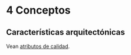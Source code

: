 # 4 Conceptos

## Características arquitectónicas

Vean [atributos de calidad](./4_Atributo_de_calidad.md).

